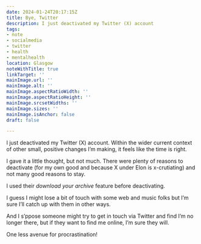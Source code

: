 ```yaml
---
date: 2024-01-24T20:17:15Z
title: Bye, Twitter
description: I just deactivated my Twitter (X) account
tags:
- note
- socialmedia
- twitter
- health
- mentalhealth
location: Glasgow
noteWithTitle: true
linkTarget: ''
mainImage.url: ''
mainImage.alt: ''
mainImage.aspectRatioWidth: ''
mainImage.aspectRatioHeight: ''
mainImage.srcsetWidths: ''
mainImage.sizes: ''
mainImage.isAnchor: false
draft: false

---
```

I just deactivated my Twitter (X) account. Within the wider current context of other small, positive changes I’m making, it feels like the time is right.

I gave it a little thought, but not much. There were plenty of reasons to deactivate (for my own good and because X under Elon is x-crutiating) and not many good reasons to stay. 

I used their _download your archive_ feature before deactivating. 

I guess I might lose a bit of touch with some web and music folks but I’m sure I’ll catch up with them in other ways. 

And I s’ppose someone might try to get in touch via Twitter and find I’m no longer there, but if they want to find me online, I’m sure they will.

One less avenue for procrastination!
